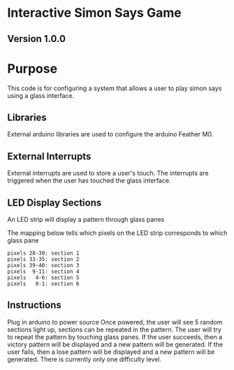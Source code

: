 # Interactive Simon Says Game

## Version 1.0.0

# Purpose

This code is for configuring a system that allows a user to play simon says using a glass interface.

## Libraries

External arduino libraries are used to configure the arduino Feather M0.

## External Interrupts

External interrupts are used to store a user's touch.
The interrupts are triggered when the user has touched the glass interface.

## LED Display Sections

An LED strip will display a pattern through glass panes

The mapping below tells which pixels on the LED strip corresponds to which glass pane
```
pixels 28-30: section 1
pixels 33-35: section 2
pixels 39-40: section 3
pixels  9-11: section 4
pixels   4-6: section 5
pixels   0-1: section 6
```
## Instructions

Plug in arduino to power source
Once powered, the user will see 5 random sections light up, sections can be repeated in the pattern.
The user will try to repeat the pattern by touching glass panes.
If the user succeeds, then a victory pattern will be displayed and a new pattern will be generated.
If the user fails, then a lose pattern will be displayed and a new pattern will be generated.
There is currently only one difficulty level.


